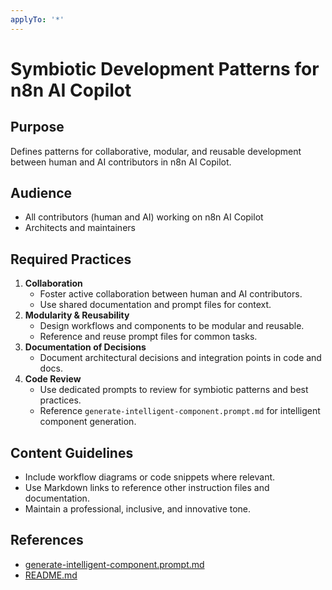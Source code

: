 ```yaml
---
applyTo: '*'
---
```

# Symbiotic Development Patterns for n8n AI Copilot

## Purpose
Defines patterns for collaborative, modular, and reusable development between human and AI contributors in n8n AI Copilot.

## Audience
- All contributors (human and AI) working on n8n AI Copilot
- Architects and maintainers

## Required Practices
1. **Collaboration**
   - Foster active collaboration between human and AI contributors.
   - Use shared documentation and prompt files for context.
2. **Modularity & Reusability**
   - Design workflows and components to be modular and reusable.
   - Reference and reuse prompt files for common tasks.
3. **Documentation of Decisions**
   - Document architectural decisions and integration points in code and docs.
4. **Code Review**
   - Use dedicated prompts to review for symbiotic patterns and best practices.
   - Reference `generate-intelligent-component.prompt.md` for intelligent component generation.

## Content Guidelines
- Include workflow diagrams or code snippets where relevant.
- Use Markdown links to reference other instruction files and documentation.
- Maintain a professional, inclusive, and innovative tone.

## References
- [generate-intelligent-component.prompt.md](../prompts/generate-intelligent-component.prompt.md)
- [README.md](../../n8nation/docs/ai-copilot/README.md)